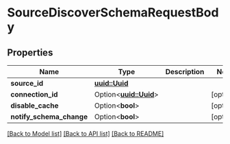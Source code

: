 # SourceDiscoverSchemaRequestBody

## Properties

Name | Type | Description | Notes
------------ | ------------- | ------------- | -------------
**source_id** | [**uuid::Uuid**](uuid::Uuid.md) |  | 
**connection_id** | Option<[**uuid::Uuid**](uuid::Uuid.md)> |  | [optional]
**disable_cache** | Option<**bool**> |  | [optional]
**notify_schema_change** | Option<**bool**> |  | [optional]

[[Back to Model list]](../README.md#documentation-for-models) [[Back to API list]](../README.md#documentation-for-api-endpoints) [[Back to README]](../README.md)


